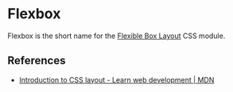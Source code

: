 # Flexbox

Flexbox is the short name for the [Flexible Box Layout](https://developer.mozilla.org/en-US/docs/Web/CSS/CSS_flexible_box_layout) CSS module.

## References

- [Introduction to CSS layout - Learn web development | MDN](https://developer.mozilla.org/en-US/docs/Learn/CSS/CSS_layout/Introduction)
